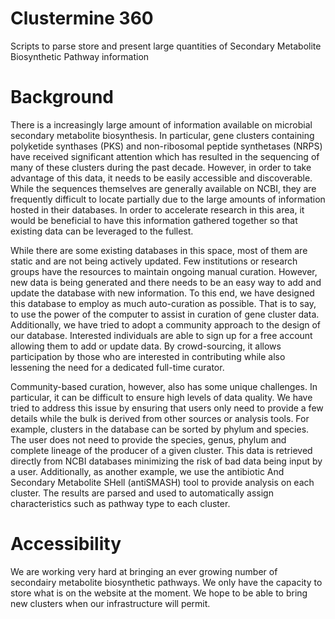 Clustermine 360
==============

Scripts to parse store and present large quantities of Secondary Metabolite Biosynthetic Pathway information

Background
==============

There is a increasingly large amount of information available on microbial secondary metabolite biosynthesis. In particular, gene clusters containing polyketide synthases (PKS) and non-ribosomal peptide synthetases (NRPS) have received significant attention which has resulted in the sequencing of many of these clusters during the past decade. However, in order to take advantage of this data, it needs to be easily accessible and discoverable. While the sequences themselves are generally available on NCBI, they are frequently difficult to locate partially due to the large amounts of information hosted in their databases. In order to accelerate research in this area, it would be beneficial to have this information gathered together so that existing data can be leveraged to the fullest.

While there are some existing databases in this space, most of them are static and are not being actively updated. Few institutions or research groups have the resources to maintain ongoing manual curation. However, new data is being generated and there needs to be an easy way to add and update the database with new information. To this end, we have designed this database to employ as much auto-curation as possible. That is to say, to use the power of the computer to assist in curation of gene cluster data. Additionally, we have tried to adopt a community approach to the design of our database. Interested individuals are able to sign up for a free account allowing them to add or update data. By crowd-sourcing, it allows participation by those who are interested in contributing while also lessening the need for a dedicated full-time curator.

Community-based curation, however, also has some unique challenges. In particular, it can be difficult to ensure high levels of data quality. We have tried to address this issue by ensuring that users only need to provide a few details while the bulk is derived from other sources or analysis tools. For example, clusters in the database can be sorted by phylum and species. The user does not need to provide the species, genus, phylum and complete lineage of the producer of a given cluster. This data is retrieved directly from NCBI databases minimizing the risk of bad data being input by a user. Additionally, as another example, we use the antibiotic And Secondary Metabolite SHell (antiSMASH) tool to provide analysis on each cluster. The results are parsed and used to automatically assign characteristics such as pathway type to each cluster.

Accessibility
=============

We are working very hard at bringing an ever growing number of secondairy metabolite biosynthetic pathways. We only have the capacity to store what is on the website at the moment. We hope to be able to bring new clusters when our infrastructure will permit.

